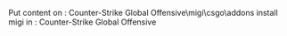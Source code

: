 Put content on :
		Counter-Strike Global Offensive\migi\csgo\addons
install migi in :
		Counter-Strike Global Offensive
		